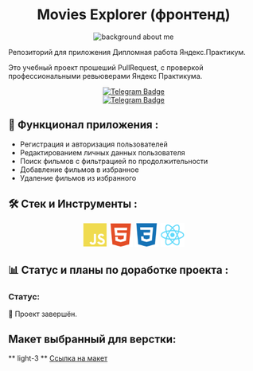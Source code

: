 
<div id="header" align="center">
  <h1>Movies Explorer (фронтенд)</h1>
</div>
<div align="center">
  <img src="https://github.com/forgohill/movies-explorer-frontend/assets/105547969/3f231170-9f61-4614-aa57-554744d54e16" alt="background about me" width="200"/>
</div>
<!--
![giphy-min](https://github.com/forgohill/movies-explorer-frontend/assets/105547969/3f231170-9f61-4614-aa57-554744d54e16)
-->


Репозиторий для приложения Дипломная работа Яндекс.Практикум.

Это учебный проект прошеший PullRequest, с проверкой профессиональными ревьюверами Яндекс Практикума.

<div id="badges" align="center">
  <a target='_blank' rel='noreferrer' href="https://github.com/forgohill/movies-explorer-frontend/pull/2">
    <img src="https://img.shields.io/badge/Ссылка на PullRequest — 2 -2AABED" alt="Telegram Badge"/>
  </a>
</div>
<div id="badges" align="center">
  <a target='_blank' rel='noreferrer' href="https://github.com/forgohill/movies-explorer-frontend/pull/3">
    <img src="https://img.shields.io/badge/Ссылка на PullRequest — 3 -2AABFD" alt="Telegram Badge"/>
  </a>
</div>

## 🧱 Функционал приложения :

- Регистрация и авторизация пользователей
- Редактированием личных данных пользователя
- Поиск фильмов с фильтрацией по продолжительности
- Добавление фильмов в избранное
- Удаление фильмов из избранного




## 🛠️ Стек и Инструменты :

<div align="center">
<img src="https://raw.githubusercontent.com/devicons/devicon/55609aa5bd817ff167afce0d965585c92040787a/icons/javascript/javascript-plain.svg" style="width: 48px"/>
<img src="https://raw.githubusercontent.com/devicons/devicon/55609aa5bd817ff167afce0d965585c92040787a/icons/html5/html5-plain.svg" style="width: 48px"/>
<img src="https://raw.githubusercontent.com/devicons/devicon/55609aa5bd817ff167afce0d965585c92040787a/icons/css3/css3-plain.svg" style="width: 48px"/>
<img src="https://raw.githubusercontent.com/devicons/devicon/55609aa5bd817ff167afce0d965585c92040787a/icons/react/react-original.svg" style="width: 48px"/>
</div>

## 📊 Статус и планы по доработке проекта :

### Статус:
🚩 Проект завершён.


<!--
# Дипломная работа Яндекс.Практикум

[ПУЛЛ РЕКВЕСТ](https://github.com/forgohill/movies-explorer-frontend/pull/3)
https://github.com/forgohill/movies-explorer-frontend/pull/3


[ФРОНТЕНД:](https://forgohill.diplom.nomoreparties.co/)
https://forgohill.diplom.nomoreparties.co/
[БЭКЕНД:](https://api.forgohill.diplom.nomoreparties.co/)
https://api.forgohill.diplom.nomoreparties.co/ -->

## Макет выбранный для верстки:
** light-3 **
[Ссылка на макет](https://www.figma.com/file/6FMWkB94wE7KTkcCgUXtnC/light-1?type=design&node-id=891-3857&mode=design&t=2o1n0jVrlmCiWxAF-0)


